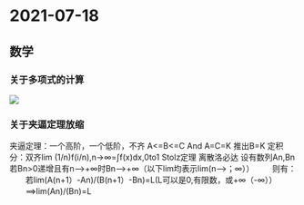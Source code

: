 # 2021-07-18
## 数学
### 关于多项式的计算
![](https://i.loli.net/2021/07/18/qdBO8Xj5AWPwfKa.jpg)
### 关于夹逼定理放缩
夹逼定理：一个高阶，一个低阶，不齐
A<=B<=C And A=C=K 
  推出B=K
定积分：双齐lim (1/n)f(i/n),n->∞=∫f(x)dx,0to1 
Stolz定理 离散洛必达
设有数列An,Bn 若Bn>0递增且有n-->+∞时Bn-->+∞（以下lim均表示lim(n-->；∞））
　　则有：
　　若lim(A(n+1）-An)/(B(n+1）-Bn)=L(L可以是0,有限数，或+∞（-∞））
　　==>lim(An)/(Bn)=L
